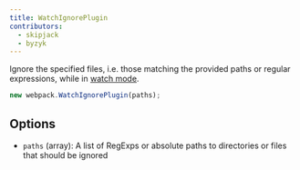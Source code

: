 ```yaml
---
title: WatchIgnorePlugin
contributors:
  - skipjack
  - byzyk
---
```


Ignore the specified files, i.e. those matching the provided paths or regular expressions, while in [watch mode](/configuration/watch).

``` javascript
new webpack.WatchIgnorePlugin(paths);
```


## Options

- `paths` (array): A list of RegExps or absolute paths to directories or files that should be ignored
